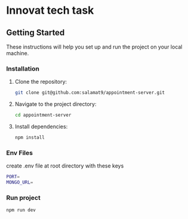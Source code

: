 # Innovat tech task

## Getting Started

These instructions will help you set up and run the project on your local machine.

### Installation

1. Clone the repository:

    ```bash
    git clone git@github.com:salamat9/appointment-server.git
    ```

2. Navigate to the project directory:

    ```bash
    cd appointment-server
    ```

3. Install dependencies:

    ```bash
    npm install
    ```

### Env Files

create .env file at root directory with these keys
  ```bash
  PORT=
  MONGO_URL=
  ```

### Run project 
  ```bash
  npm run dev
  ```  